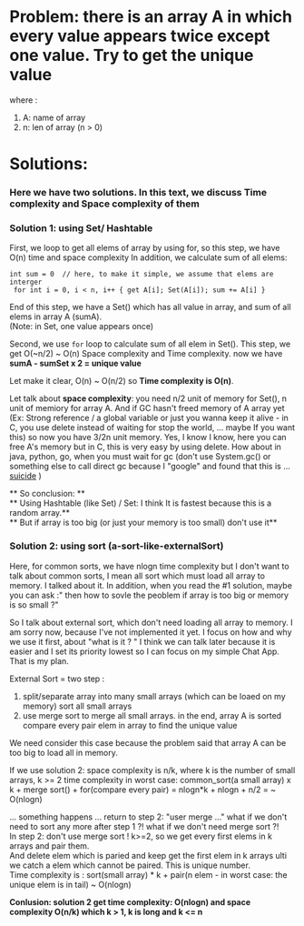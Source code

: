 # Problem: there is an array A in which every value appears twice except one value. Try to get the unique value
where :
  1. A: name of array
  2. n: len of array (n > 0)

# Solutions:
### Here we have two solutions. In this text, we discuss Time complexity and Space complexity of them

### Solution 1: using Set/ Hashtable

First, we loop to get all elems of array by using for, so this step, we have O(n) time and space complexity
In addition, we calculate sum of all elems:

` int sum = 0  // here, to make it simple, we assume that elems are interger `  
` for int i = 0, i < n, i++ { get A[i]; Set(A[i]); sum += A[i] }`

End of this step, we have a Set() which has all value in array, and sum of all elems in array A (sumA).  
(Note: in Set, one value appears once)

Second, we use `for` loop to calculate sum of all elem in Set(). This step, we get O(~n/2) ~ O(n) Space complexity and Time complexity.
now we have **sumA - sumSet x 2 = unique value**

Let make it clear, O(n) ~ O(n/2) so **Time complexity is O(n)**. 

Let talk about **space complexity**: you need n/2 unit of memory for Set(), n unit of memiory for array A.
And if GC hasn't freed memory of A array yet (Ex: Strong reference / a global variable or just you wanna keep it alive - 
in C, you use delete instead of waiting for stop the world, ... maybe If you want this) 
so now you have 3/2n unit memory.
Yes, I know I know, here you can free A's memory but in C, this is very easy by using delete. How about in java, python, go, when you
must wait for gc (don't use System.gc() or something else to call direct gc because I "google" and found that this is ... [suicide](https://stackoverflow.com/questions/2414105/why-is-it-bad-practice-to-call-system-gc) )

** So conclusion: **  
  ** Using Hashtable (like Set) / Set: I think It is fastest because this is a random array.**  
  ** But if array is too big (or just your memory is too small) don't use it**

### Solution 2: using sort (a-sort-like-externalSort)
Here, for common sorts, we have nlogn time complexity
but I don't want to talk about common sorts, I mean all sort which must load all array to memory.
I talked about it. In addition, when you read the #1 solution, maybe you can ask :" then how to sovle the peoblem if array is too big
or memory is so small ?"

So I talk about external sort, which don't need loading all array to memory.
I am sorry now, because I've not implemented it yet. I focus on how and why we use it first, about "what is it ? " I think we can talk
later because it is easier and I set its priority lowest so I can focus on my simple Chat App. That is my plan.


External Sort = two step : 
  1. split/separate array into many small arrays (which can be loaed on my memory)
  sort all small arrays
  2. use merge sort to merge all small arrays. in the end, array A is sorted
  compare every pair elem in array to find the unique value

We need consider this case because the problem said that array A can be too big to load all in memory.

If we use solution 2: 
space complexity is n/k, where k is the number of small arrays, k >= 2
time complexity in worst case: common_sort(a small array) x k + merge sort() + for(compare every pair) = nlogn*k + nlogn + n/2
= ~ O(nlogn)

... something happens ...
return to step 2: "user merge ..."
what if we don't need to sort any more after step 1 ?! what if we don't need merge sort ?!  
In step 2: don't use merge sort ! k>=2, so we get every first elems in k arrays and pair them.  
And delete elem which is paried and keep get the first elem in k arrays ulti we catch a elem which cannot be paired. 
This is unique number.  
Time complexity is : sort(small array) * k + pair(n elem - in worst case: the unique elem is in tail) ~ O(nlogn)  

**Conlusion: solution 2 get time complexity: O(nlogn) and space complexity O(n/k) which k > 1, k is long and k <= n**

